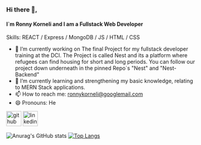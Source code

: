 


### Hi there 👋, 
#### I`m Ronny Korneli and I am a Fullstack Web Developer
Skills:   REACT / Express / MongoDB / JS / HTML / CSS



- 🔭 I’m currently working on The final Project for my fullstack developer training at the DCI.
     The Project is called Nest and its a platform where refugees can find housing for short and long periods.
     You can follow our project down underneath in the pinned Repo`s "Nest" and "Nest-Backend"
- 🌱 I’m currently learning and strengthening my basic knowledge, relating to MERN Stack applications.  
- 📫 How to reach me: ronnykorneli@googlemail.com 
- 😄 Pronouns: He 

[<img src='https://cdn.jsdelivr.net/npm/simple-icons@3.0.1/icons/github.svg' alt='github' height='40'>](https://github.com/RonnyKorneli)  [<img src='https://cdn.jsdelivr.net/npm/simple-icons@3.0.1/icons/linkedin.svg' alt='linkedin' height='40'>](https://www.linkedin.com/in/RonnyKorneli/)  


![Anurag's GitHub stats](https://github-readme-stats.vercel.app/api?username=RonnyKorneli&show_icons=true&theme=cobalt)
[![Top Langs](https://github-readme-stats.vercel.app/api/top-langs/?username=RonnyKorneli)](https://github.com/anuraghazra/github-readme-stats)





